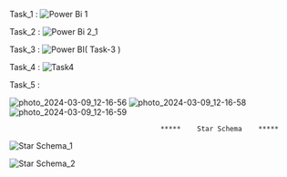 Task_1 :
![Power Bi 1](https://github.com/Mina-Khalil/Dynamic-power-bi-Sales-/assets/81432825/20cd87dc-7d16-4d86-9017-52f35d748595)

Task_2 :
![Power Bi 2_1](https://github.com/Mina-Khalil/Dynamic-power-bi-Sales-/assets/81432825/4f7ce378-f211-4c95-a434-2dd1375e423e)

Task_3 :
![Power BI( Task-3 )](https://github.com/Mina-Khalil/Sales_Dashboard_Power-bi/assets/81432825/d2b6d4ea-b8ca-4263-bc17-61329f488640)

Task_4 : 
![Task4](https://github.com/Mina-Khalil/Sales_Dashboard_Power-bi/assets/81432825/cb108363-9d76-455a-a18e-3c70457bb188)

Task_5 : 

![photo_2024-03-09_12-16-56](https://github.com/Mina-Khalil/Sales_Dashboard_Power-bi/assets/81432825/b5fb72b5-7dbc-4fcf-83fe-aeca9497e29c)
![photo_2024-03-09_12-16-58](https://github.com/Mina-Khalil/Sales_Dashboard_Power-bi/assets/81432825/9c91b63a-cf7c-4140-93b3-9bc368d81d89)
![photo_2024-03-09_12-16-59](https://github.com/Mina-Khalil/Sales_Dashboard_Power-bi/assets/81432825/07751cef-edfb-4860-82e8-4239d26409b6)


                                         *****    Star Schema    *****

![Star Schema_1 ](https://github.com/Mina-Khalil/Dynamic-power-bi-Sales-/assets/81432825/f3cabf07-69b2-4858-8f37-c3081a366a57)

![Star Schema_2 ](https://github.com/Mina-Khalil/Dynamic-power-bi-Sales-/assets/81432825/2c1bd179-af64-4d52-9626-23f2d0ba06c4)

